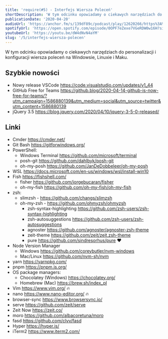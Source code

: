 ```yaml
---
title: 'require(#5) - Interfejs Wiersza Poleceń'
shortDescription: 'W tym odcinku opowiadamy o ciekawych narzędziach do personalizacji i konfiguracji wiersza poleceń na Windowsie, Linuxie i Maku.'
publicationDate: '2020-04-20'
audioUrl: 'https://anchor.fm/s/139df89c/podcast/play/12620266/https%3A%2F%2Fd3ctxlq1ktw2nl.cloudfront.net%2Fproduction%2F2020-3-19%2F65768575-44100-2-40bf9eb2d672c.mp3'
spotifyUrl: 'https://open.spotify.com/episode/0OPF7eZexe7VGeRDW0w16H?si=8w-QCo4AS6uGiyPK2McAeQ'
youtubeUrl: 'https://youtu.be/dW4dNvN4aYM'
slug: '/5/interfejs-wiersza-polecen'
---
```


W tym odcinku opowiadamy o ciekawych narzędziach do personalizacji i konfiguracji wiersza poleceń na Windowsie, Linuxie i Maku.

## Szybkie nowości

- Nowy release VSCode https://code.visualstudio.com/updates/v1_44
- GitHub Free for Teams https://github.blog/2020-04-14-github-is-now-free-for-teams/?utm_campaign=1586880139&utm_medium=social&utm_source=twitter&utm_content=1586880139
- jQuery 3.5 https://blog.jquery.com/2020/04/10/jquery-3-5-0-released/

## Linki

- Cmder https://cmder.net/
- Git Bash https://gitforwindows.org/
- PowerShell:
  - Windows Terminal https://github.com/microsoft/terminal
  - posh-git https://github.com/dahlbyk/posh-git
  - oh-my-posh https://github.com/JanDeDobbeleer/oh-my-posh
- WSL https://docs.microsoft.com/en-us/windows/wsl/install-win10
- Fish https://fishshell.com/
  - fisher https://github.com/jorgebucaran/fisher
  - oh-my-fish https://github.com/oh-my-fish/oh-my-fish
- zsh:
  - slimzsh - https://github.com/changs/slimzsh
  - oh-my-zsh - https://github.com/ohmyzsh/ohmyzsh
    - zsh-syntax-highlighting https://github.com/zsh-users/zsh-syntax-highlighting
    - zsh-autosuggestions https://github.com/zsh-users/zsh-autosuggestions
    - agnoster https://github.com/agnoster/agnoster-zsh-theme
    - zeit-theme https://github.com/zeit/zeit.zsh-theme
    - pure https://github.com/sindresorhus/pure ❤️
- Node Version Manager
  - Windows https://github.com/coreybutler/nvm-windows
  - Mac/Linux https://github.com/nvm-sh/nvm
- yarn https://yarnpkg.com/
- pnpm https://pnpm.js.org/
- OS package managers:
  - Chocolatey (Windows) https://chocolatey.org/
  - Homebrew (Mac) https://brew.sh/index_pl
- Vim https://www.vim.org/ 🔥
- nano https://www.nano-editor.org/ 🔥
- browser-sync https://www.browsersync.io/
- serve https://github.com/zeit/serve
- Zeit Now https://zeit.co/
- moro https://github.com/albacoretuna/moro
- fasd https://github.com/clvv/fasd
- Hyper https://hyper.is/
- iTerm2 https://www.iterm2.com/
